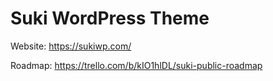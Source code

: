 # Suki WordPress Theme

Website: https://sukiwp.com/

Roadmap: https://trello.com/b/kIO1hlDL/suki-public-roadmap
